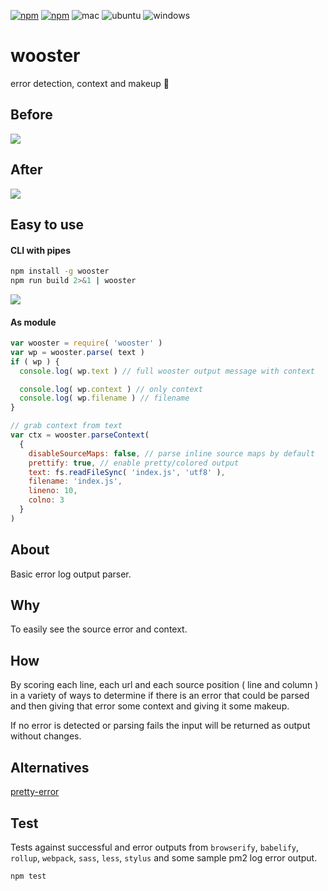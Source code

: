 [![npm](https://img.shields.io/npm/v/wooster.svg?maxAge=3600&style=flat-square)](https://www.npmjs.com/package/wooster)
[![npm](https://img.shields.io/npm/l/wooster.svg?maxAge=3600&style=flat-square)](https://github.com/talmobi/wooster/blob/master/LICENSE)
![mac](https://github.com/talmobi/wooster/workflows/mac/badge.svg)
![ubuntu](https://github.com/talmobi/wooster/workflows/ubuntu/badge.svg)
![windows](https://github.com/talmobi/wooster/workflows/windows/badge.svg)

#  wooster
error detection, context and makeup 🎀

## Before
![](https://i.imgur.com/E1f9hhn.gif)

## After
![](https://i.imgur.com/ZQuiNbt.gif)

## Easy to use

#### CLI with pipes
```bash
npm install -g wooster
npm run build 2>&1 | wooster
```

![](https://thumbs.gfycat.com/ObedientRemarkableArthropods-size_restricted.gif)

#### As module
```js
var wooster = require( 'wooster' )
var wp = wooster.parse( text )
if ( wp ) {
  console.log( wp.text ) // full wooster output message with context

  console.log( wp.context ) // only context
  console.log( wp.filename ) // filename
}
```

```js
// grab context from text
var ctx = wooster.parseContext(
  {
    disableSourceMaps: false, // parse inline source maps by default
    prettify: true, // enable pretty/colored output
    text: fs.readFileSync( 'index.js', 'utf8' ),
    filename: 'index.js',
    lineno: 10,
    colno: 3
  }
)
```

## About
Basic error log output parser.

## Why
To easily see the source error and context.

## How
By scoring each line, each url and each source position ( line and column )
in a variety of ways to determine if there is an error that could be parsed
and then giving that error some context and giving it some makeup.

If no error is detected or parsing fails the input will be returned as output without changes.

## Alternatives
[pretty-error](https://github.com/AriaMinaei/pretty-error)

## Test

Tests against successful and error outputs from `browserify`, `babelify`, `rollup`,
`webpack`, `sass`, `less`, `stylus` and some sample pm2 log error output.

```bash
npm test
```

